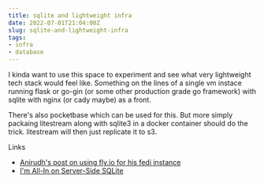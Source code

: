 ```yaml
---
title: sqlite and lightweight infra
date: 2022-07-01T21:04:00Z
slug: sqlite-and-lightweight-infra
tags:
- infra
- database
---
```


I kinda want to use this space to experiment and see what very lightweight tech
stack would feel like. Something on the lines of a single vm instace running
flask or go-gin (or some other production grade go framework) with sqlite with
nginx (or cady maybe) as a front.

There's also pocketbase which can be used for this. But more simply packaing litestream along with sqlite3 in a docker container should do the trick. litestream will then just replicate it to s3.

Links 
- [Anirudh's post on using fly.io for his fedi instance](https://icyphox.sh/blog/honk-fly/)
- [I'm All-In on Server-Side SQLite](https://fly.io/blog/all-in-on-sqlite-litestream/)

